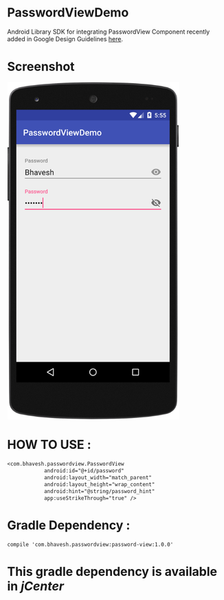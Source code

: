 # PasswordViewDemo
Android Library SDK for integrating PasswordView Component recently added in Google Design Guidelines  [here](https://www.google.com/design/spec/components/text-fields.html#text-fields-password-input).

# Screenshot

<img src="https://github.com/BhaveshPatadiya/PasswordViewDemo/blob/master/screenshot.png"  width="400px" />

# HOW TO USE :

    <com.bhavesh.passwordview.PasswordView
                android:id="@+id/password"
                android:layout_width="match_parent"
                android:layout_height="wrap_content"
                android:hint="@string/password_hint"
                app:useStrikeThrough="true" />


# Gradle Dependency :

    compile 'com.bhavesh.passwordview:password-view:1.0.0'

# This gradle dependency is available in *jCenter*
